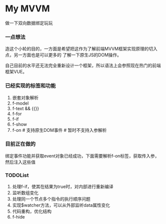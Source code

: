 # My MVVM
做一下双向数据绑定玩玩

### 一点想法

造这个小轮的目的，一方面是希望把这作为了解前端MVVM框架实现原理的切入点，另一方面也是可以更多的
了解一下原生JS的DOM操作。

自己目前的水平还无法完全重新设计一个框架，所以语法上会参照现在热门的前端框架VUE。

### 已经实现的标签和功能

1. 嵌套对象解析
2. f-model
3. f-text && {{}}
4. f-for
5. f-if
6. f-show
7. f-on # 支持原生DOM事件 # 暂时不支持入参解析

### 目前正在做的

绑定事件功能并获取event对象已经成功，下面需要解析f-on标签，获取传入参，然后注入这些值

### TODOList

1. 处理f-if，使其在结果为true时，对内部进行重新编译
2. 监听数组变化
3. 处理同一个节点多个指令的执行顺序问题
4. 实现$watcher方法，可以从外部监听data属性变化
5. 代码重构，优化结构
6. f-hide

<!--
双向数据绑定的主要作用是实现数据与视图的连接，在前端MVVM框架中算是一个比较重要的组成部分了。
但是双向数据绑定本身其实并不是关键，因为原生的js在一定程度上就是双向绑定的，
js代码通过dom操作控制html结构，而html发生改变时，也可以带动相应的对象属性改变。-->
